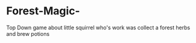 # Forest-Magic-
Top Down game about little squirrel who's work was collect a forest herbs and brew potions

